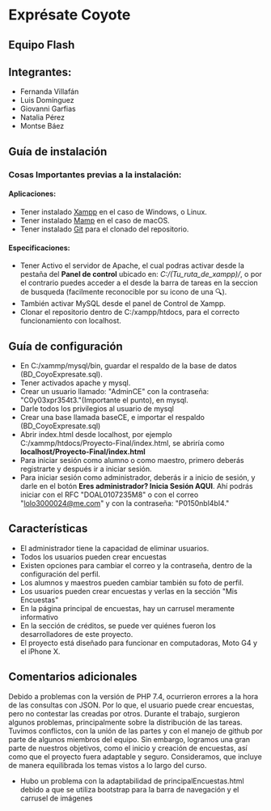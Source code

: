 # Exprésate Coyote
## Equipo Flash
## Integrantes:
* Fernanda Villafán 
* Luis Domínguez
* Giovanni Garfias
* Natalia Pérez
* Montse Báez
## Guía de instalación
### Cosas Importantes previas a la instalación:
#### Aplicaciones: 
* Tener instalado [Xampp](https://www.mamp.info/en/downloads/) en el caso de Windows, o Linux.
* Tener instalado [Mamp](https://www.apachefriends.org/es/index.html) en el caso de macOS.
* Tener instalado [Git](https://git-scm.com/downloads) para el clonado del repositorio.
#### Especificaciones:
* Tener Activo el servidor de Apache, el cual podras activar desde la pestaña del **Panel de control** ubicado en: _*C:/(Tu_ruta_de_xampp)/*_, o por el contrario puedes acceder a el desde la barra de tareas en la seccion de busqueda (facilmente reconocible por su icono de una :mag:).
* También activar MySQL desde el panel de Control de Xampp.
* Clonar el repositorio dentro de C:/xampp/htdocs, para el correcto funcionamiento con localhost. 

## Guía de configuración
* En C:/xammp/mysql/bin, guardar el respaldo de la base de datos (BD_CoyoExpresate.sql).
* Tener activados apache y mysql.
* Crear un usuario llamado: "AdminCE" con la contraseña: "C0y03xpr354t3."(Importante el punto), en mysql.
* Darle todos los privilegios al usuario de mysql
* Crear una base llamada baseCE, e importar el respaldo (BD_CoyoExpresate.sql)
* Abrir index.html desde localhost, por ejemplo C:/xammp/htdocs/Proyecto-Final/index.html, se abriría como **localhost/Proyecto-Final/index.html** 
* Para iniciar sesión como alumno o como maestro, primero deberás registrarte y después ir a iniciar sesión.
* Para iniciar sesión como administrador, deberás ir a inicio de sesión, y darle en el botón **Eres administrador? Inicia Sesión AQUI**. Ahí podrás iniciar con el RFC "DOAL0107235M8" o con el correo "lolo3000024@me.com" y con la contraseña: "P0150nbl4bl4."
## Características 
* El administrador tiene la capacidad de eliminar usuarios.
* Todos los usuarios pueden crear encuestas
* Existen opciones para cambiar el correo y la contraseña, dentro de la configuración del perfil.
* Los alumnos y maestros pueden cambiar también su foto de perfil.
* Los usuarios pueden crear encuestas y verlas en la sección "Mis Encuestas"
* En la página principal de encuestas, hay un carrusel meramente informativo
* En la sección de créditos, se puede ver quiénes fueron los desarrolladores de este proyecto.
* El proyecto está diseñado para funcionar en computadoras, Moto G4 y el iPhone X.
## Comentarios adicionales 
Debido a problemas con la versión de PHP 7.4, ocurrieron errores a la hora de las consultas con JSON. Por lo que, el usuario puede crear encuestas, pero no contestar las creadas por otros. Durante el trabajo, surgieron algunos problemas, principalmente sobre la distribución de las tareas. Tuvimos conflictos, con la unión de las partes y con el manejo de github por parte de algunos miembros del equipo. Sin embargo, logramos una gran parte de nuestros objetivos, como el inicio y creación de encuestas, así como que el proyecto fuera adaptable y seguro. Consideramos, que incluye de manera equilibrada los temas vistos a lo largo del curso.
* Hubo un problema con la adaptabilidad de principalEncuestas.html debido a que se utiliza bootstrap para la barra de navegación y el carrusel de imágenes
